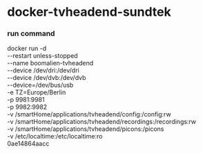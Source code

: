 # docker-tvheadend-sundtek


### run command
docker run -d  \
--restart unless-stopped \
--name boomalien-tvheadend \
--device /dev/dri:/dev/dri \
--device /dev/dvb:/dev/dvb \
--device=/dev/bus/usb \
-e TZ=Europe/Berlin \
-p 9981:9981 \
-p 9982:9982 \
-v /smartHome/applications/tvheadend/config:/config:rw \
-v /smartHome/applications/tvheadend/recordings:/recordings:rw \
-v /smartHome/applications/tvheadend/picons:/picons \
-v /etc/localtime:/etc/localtime:ro \
0ae14864aacc
